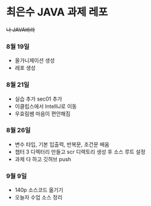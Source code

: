 # 최은수 JAVA 과제 레포

~~나 JAVA바라~~

### 8월 19일
* 올가니제이션 생성
* 레포 생성

### 8월 21일
* 실습 추가 sec01 추가
* 이클립스에서 IntelliJ로 이동
* 우효림쌤 마음이 편안해짐

### 8월 26일
* 변수 타입, 기본 입출력, 반복문, 조건문 배움
* 챕터 3 디렉터리 만들고 scr 디렉토리 생성 후 소스 루트 설정
* 과제 다 하고 깃허브 push

### 9월 9일
* 140p 소스코드 옮기기
* 오늘자 수업 소스 정리